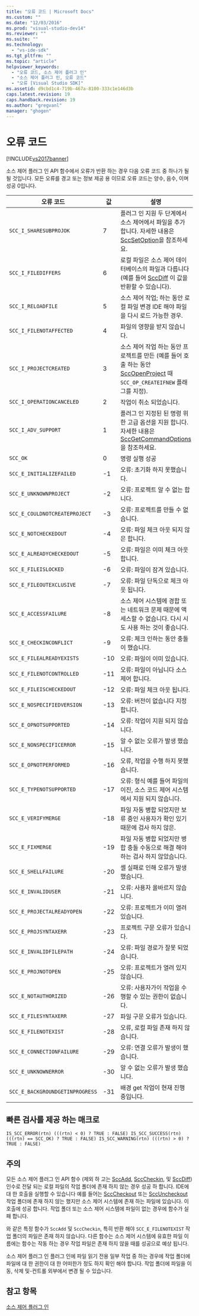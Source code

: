 ```yaml
---
title: "오류 코드 | Microsoft Docs"
ms.custom: ""
ms.date: "12/03/2016"
ms.prod: "visual-studio-dev14"
ms.reviewer: ""
ms.suite: ""
ms.technology: 
  - "vs-ide-sdk"
ms.tgt_pltfrm: ""
ms.topic: "article"
helpviewer_keywords: 
  - "오류 코드, 소스 제어 플러그 인"
  - "소스 제어 플러그 인, 오류 코드"
  - "오류 [Visual Studio SDK]"
ms.assetid: d9cbd1c4-719b-467a-8100-333c1e146d3b
caps.latest.revision: 19
caps.handback.revision: 19
ms.author: "gregvanl"
manager: "ghogen"
---
```

# 오류 코드
[!INCLUDE[vs2017banner](../code-quality/includes/vs2017banner.md)]

소스 제어 플러그 인 API 함수에서 오류가 반환 하는 경우 다음 오류 코드 중 하나가 될 될 것입니다. 모든 오류를 경고 또는 정보 제공 용 이므로 오류 코드는 양수, 음수, 이며 성공 0입니다.  
  
|오류 코드|값|설명|  
|-----------|-------|--------|  
|`SCC_I_SHARESUBPROJOK`|7|플러그 인 지원 두 단계에서 소스 제어에서 파일을 추가 합니다. 자세한 내용은 [SccSetOption](../extensibility/sccsetoption-function.md)을 참조하세요.|  
|`SCC_I_FILEDIFFERS`|6|로컬 파일은 소스 제어 데이터베이스의 파일과 다릅니다 \(예를 들어 [SccDiff](../extensibility/sccdiff-function.md) 이 값을 반환할 수 있습니다\).|  
|`SCC_I_RELOADFILE`|5|소스 제어 작업; 하는 동안 로컬 파일 변경 IDE 해야 파일을 다시 로드 가능한 경우.|  
|`SCC_I_FILENOTAFFECTED`|4|파일의 영향을 받지 않습니다.|  
|`SCC_I_PROJECTCREATED`|3|소스 제어 작업 하는 동안 프로젝트를 만든 \(예를 들어 호출 하는 동안 [SccOpenProject](../extensibility/sccopenproject-function.md) 때 `SCC_OP_CREATEIFNEW` 플래그를 지정\).|  
|`SCC_I_OPERATIONCANCELED`|2|작업이 취소 되었습니다.|  
|`SCC_I_ADV_SUPPORT`|1|플러그 인 지정된 된 명령 위한 고급 옵션을 지원 합니다. 자세한 내용은 [SccGetCommandOptions](../extensibility/sccgetcommandoptions-function.md)을 참조하세요.|  
|`SCC_OK`|0|명령 실행 성공|  
|`SCC_E_INITIALIZEFAILED`|\-1|오류: 초기화 하지 못했습니다.|  
|`SCC_E_UNKNOWNPROJECT`|\-2|오류: 프로젝트 알 수 없는 합니다.|  
|`SCC_E_COULDNOTCREATEPROJECT`|\-3|오류: 프로젝트를 만들 수 없습니다.|  
|`SCC_E_NOTCHECKEDOUT`|\-4|오류: 파일 체크 아웃 되지 않은 합니다.|  
|`SCC_E_ALREADYCHECKEDOUT`|\-5|오류: 파일은 이미 체크 아웃 합니다.|  
|`SCC_E_FILEISLOCKED`|\-6|오류: 파일이 잠겨 있습니다.|  
|`SCC_E_FILEOUTEXCLUSIVE`|\-7|오류: 파일 단독으로 체크 아웃 됩니다.|  
|`SCC_E_ACCESSFAILURE`|\-8|소스 제어 시스템에 경합 또는 네트워크 문제 때문에 액세스할 수 없습니다. 다시 시도 사용 하는 것이 좋습니다.|  
|`SCC_E_CHECKINCONFLICT`|\-9|오류: 체크 인하는 동안 충돌이 했습니다.|  
|`SCC_E_FILEALREADYEXISTS`|\-10|오류: 파일이 이미 있습니다.|  
|`SCC_E_FILENOTCONTROLLED`|\-11|오류: 파일이 아닙니다 소스 제어 합니다.|  
|`SCC_E_FILEISCHECKEDOUT`|\-12|오류: 파일 체크 아웃 됩니다.|  
|`SCC_E_NOSPECIFIEDVERSION`|\-13|오류: 버전이 없습니다 지정 합니다.|  
|`SCC_E_OPNOTSUPPORTED`|\-14|오류: 작업이 지원 되지 않습니다.|  
|`SCC_E_NONSPECIFICERROR`|\-15|알 수 없는 오류가 발생 했습니다.|  
|`SCC_E_OPNOTPERFORMED`|\-16|오류, 작업을 수행 하지 못했습니다.|  
|`SCC_E_TYPENOTSUPPORTED`|\-17|오류: 형식 예를 들어 파일의 이진, 소스 코드 제어 시스템에서 지원 되지 않습니다.|  
|`SCC_E_VERIFYMERGE`|\-18|파일 자동 병합 되었지만 보류 중인 사용자가 확인 있기 때문에 검사 하지 않은.|  
|`SCC_E_FIXMERGE`|\-19|파일 자동 병합 되었지만 병합 충돌 수동으로 해결 해야 하는 검사 하지 않았습니다.|  
|`SCC_E_SHELLFAILURE`|\-20|셸 실패로 인해 오류가 발생 했습니다.|  
|`SCC_E_INVALIDUSER`|\-21|오류: 사용자 올바르지 않습니다.|  
|`SCC_E_PROJECTALREADYOPEN`|\-22|오류: 프로젝트가 이미 열려 있습니다.|  
|`SCC_E_PROJSYNTAXERR`|\-23|프로젝트 구문 오류가 있습니다.|  
|`SCC_E_INVALIDFILEPATH`|\-24|오류: 파일 경로가 잘못 되었습니다.|  
|`SCC_E_PROJNOTOPEN`|\-25|오류: 프로젝트가 열려 있지 않습니다.|  
|`SCC_E_NOTAUTHORIZED`|\-26|오류: 사용자가이 작업을 수행할 수 있는 권한이 없습니다.|  
|`SCC_E_FILESYNTAXERR`|\-27|파일 구문 오류가 있습니다.|  
|`SCC_E_FILENOTEXIST`|\-28|오류, 로컬 파일 존재 하지 않습니다.|  
|`SCC_E_CONNECTIONFAILURE`|\-29|오류: 연결 오류가 발생이 했습니다.|  
|`SCC_E_UNKNOWNERROR`|\-30|알 수 없는 오류가 발생 했습니다.|  
|`SCC_E_BACKGROUNDGETINPROGRESS`|\-31|배경 get 작업이 현재 진행 중입니다.|  
  
## 빠른 검사를 제공 하는 매크로  
  
```cpp#  
IS_SCC_ERROR(rtn) (((rtn) < 0) ? TRUE : FALSE) IS_SCC_SUCCESS(rtn) (((rtn) == SCC_OK) ? TRUE : FALSE) IS_SCC_WARNING(rtn) (((rtn) > 0) ? TRUE : FALSE)  
```  
  
## 주의  
 모든 소스 제어 플러그 인 API 함수 \(제외 하 고는 [SccAdd](../extensibility/sccadd-function.md), [SccCheckin](../extensibility/scccheckin-function.md), 및 [SccDiff](../extensibility/sccdiff-function.md)\) 인수로 전달 되는 로컬 파일의 작업 폴더에 존재 하지 않는 경우 성공 하 합니다. IDE에 대 한 호출을 실행할 수 있습니다 예를 들어는 [SccCheckout](../extensibility/scccheckout-function.md) 또는 [SccUncheckout](../extensibility/sccuncheckout-function.md) 작업 폴더에 존재 하지 않는 했지만 소스 제어 시스템에 존재 하는 파일에 있습니다. 이 호출에 성공 합니다. 작업 폴더 또는 소스 제어 시스템에 파일이 없는 경우에 함수가 실패 합니다.  
  
 와 같은 특정 함수가 `SccAdd` 및 `SccCheckin`, 특히 반환 해야 `SCC_E_FILENOTEXIST` 작업 폴더의 파일은 존재 하지 않습니다. 다른 함수는 소스 제어 시스템에 유효한 파일 이름에는 함수는 작동 하는 경우 작업 파일은 존재 하지 않을 때를 성공으로 예상 됩니다.  
  
 소스 제어 플러그 인 플러그 인에 파일 읽기 전용 일부 작업 중 하는 경우에 작업 폴더에 파일에 대 한 권한이 대 한 어떠한가 정도 하지 확인 해야 합니다. 작업 폴더에 파일을 이동, 삭제 및\-컨트롤 외부에서 변경 될 수 있습니다.  
  
## 참고 항목  
 [소스 제어 플러그 인](../extensibility/source-control-plug-ins.md)